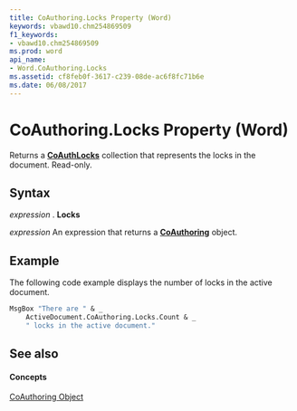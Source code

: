 ```yaml
---
title: CoAuthoring.Locks Property (Word)
keywords: vbawd10.chm254869509
f1_keywords:
- vbawd10.chm254869509
ms.prod: word
api_name:
- Word.CoAuthoring.Locks
ms.assetid: cf8feb0f-3617-c239-08de-ac6f8fc71b6e
ms.date: 06/08/2017
---
```



# CoAuthoring.Locks Property (Word)

Returns a  **[CoAuthLocks](coauthlocks-object-word.md)** collection that represents the locks in the document. Read-only.


## Syntax

 _expression_ . **Locks**

 _expression_ An expression that returns a **[CoAuthoring](coauthoring-object-word.md)** object.


## Example

The following code example displays the number of locks in the active document.


```vb
MsgBox "There are " & _ 
    ActiveDocument.CoAuthoring.Locks.Count & _ 
    " locks in the active document."
```


## See also


#### Concepts


[CoAuthoring Object](coauthoring-object-word.md)

